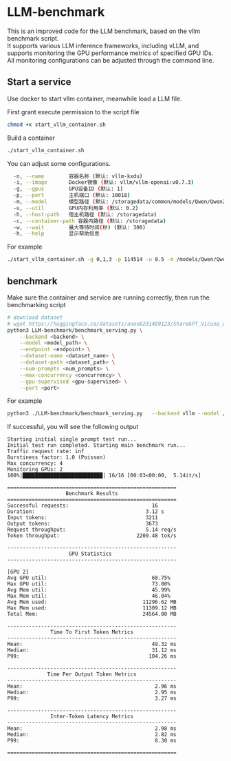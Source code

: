 # LLM-benchmark
This is an improved code for the LLM benchmark, based on the vllm benchmark script.  
It supports various LLM inference frameworks, including vLLM, and supports monitoring the GPU performance metrics of specified GPU IDs.  
All monitoring configurations can be adjusted through the command line.  

## Start a service  
Use docker to start vllm container, meanwhile load a LLM file.  

First grant execute permission to the script file
```bash
chmod +x start_vllm_container.sh
```
  Build a container
```bash
./start_vllm_container.sh
```
  You can adjust some configurations.  
```bash
  -n, --name        容器名称 (默认: vllm-kxdu)
  -i, --image       Docker镜像 (默认: vllm/vllm-openai:v0.7.3)
  -g, --gpus        GPU设备ID (默认: 1)
  -p, --port        主机端口 (默认: 10018)
  -m, --model       模型路径 (默认: /storagedata/common/models/Qwen/Qwen2_5-0_5B-Instruct)
  -u, --util        GPU内存利用率 (默认: 0.2)
  -h, --host-path   宿主机路径 (默认: /storagedata)
  -c, --container-path 容器内路径 (默认: /storagedata)
  -w, --wait        最大等待时间(秒) (默认: 300)
  -h, --help        显示帮助信息
```
For example
```bash
./start_vllm_container.sh -g 0,1,3 -p 114514 -u 0.5 -m /models/Qwen/Qwen2.5-7B-Instruct
```
  
## benchmark

Make sure the container and service are running correctly, then run the benchmarking script

```bash
# download dataset
# wget https://huggingface.co/datasets/anon8231489123/ShareGPT_Vicuna_unfiltered/resolve/main/ShareGPT_V3_unfiltered_cleaned_split.json
python3 LLM-benchmark/benchmark_serving.py \
    --backend <backend> \
    --model <model_path> \
    --endpoint <endpoint> \
    --dataset-name <dataset_name> \
    --dataset-path <dataset_path> \
    --num-prompts <num_prompts> \
    --max-concurrency <concurrency> \
    --gpu-supervised <gpu-supervised> \
    --port <port>
```
For example
```bash
python3 ./LLM-benchmark/benchmark_serving.py   --backend vllm --model /Qwen/Qwen2_5-0_5B-Instruct --endpoint /v1/completions --dataset-name sharegpt --dataset-path /storagedata/common/data/ShareGPT_V3_unfiltered_cleaned_split.json   --num-prompts 16 --max-concurrency 4 --gpu-supervised 2 --port 10018
```

If successful, you will see the following output

```
Starting initial single prompt test run...
Initial test run completed. Starting main benchmark run...
Traffic request rate: inf
Burstiness factor: 1.0 (Poisson)
Max concurrency: 4
Monitoring GPUs: 2
100%|██████████████████████████| 16/16 [00:03<00:00,  5.14it/s]

=======================================================
                   Benchmark Results                   
=======================================================
Successful requests:                           16
Duration:                                    3.12 s
Input tokens:                                3211
Output tokens:                               3673
Request throughput:                          5.14 req/s
Token throughput:                         2209.48 tok/s

-------------------------------------------------------
                    GPU Statistics                     
-------------------------------------------------------

[GPU 2]
Avg GPU util:                                  68.75%
Max GPU util:                                  73.00%
Avg Mem util:                                  45.99%
Max Mem util:                                  46.04%
Avg Mem used:                               11296.62 MB
Max Mem used:                               11309.12 MB
Total Mem:                                  24564.00 MB

-------------------------------------------------------
              Time To First Token Metrics              
-------------------------------------------------------
Mean:                                          49.32 ms
Median:                                        31.12 ms
P99:                                          104.26 ms

-------------------------------------------------------
             Time Per Output Token Metrics             
-------------------------------------------------------
Mean:                                           2.96 ms
Median:                                         2.95 ms
P99:                                            3.27 ms

-------------------------------------------------------
              Inter-Token Latency Metrics              
-------------------------------------------------------
Mean:                                           2.98 ms
Median:                                         2.82 ms
P99:                                            8.30 ms

=======================================================

```
